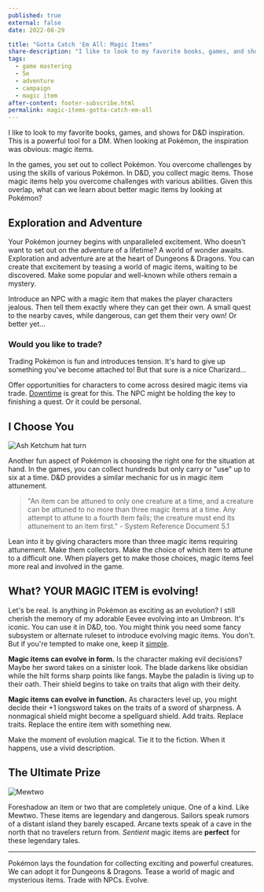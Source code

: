 ```yaml
---
published: true
external: false
date: 2022-08-29

title: "Gotta Catch 'Em All: Magic Items"
share-description: "I like to look to my favorite books, games, and shows to inspire my next creations in D&D. This is a powerful tool for a DM and an endless source of inspiration. When looking at Pokémon, the inspiration was obvious: magic items."
tags:
  - game mastering
  - 5e
  - adventure
  - campaign
  - magic item
after-content: footer-subscribe.html
permalink: magic-items-gotta-catch-em-all
---
```


I like to look to my favorite books, games, and shows for D&D inspiration. This is a powerful tool for a DM. When looking at Pokémon, the inspiration was obvious: magic items. 

In the games, you set out to collect Pokémon. You overcome challenges by using the skills of various Pokémon. In D&D, you collect magic items. Those magic items help you overcome challenges with various abilities. Given this overlap, what can we learn about better magic items by looking at Pokémon?

## Exploration and Adventure

Your Pokémon journey begins with unparalleled excitement. Who doesn't want to set out on the adventure of a lifetime? A world of wonder awaits. Exploration and adventure are at the heart of Dungeons & Dragons. You can create that excitement by teasing a world of magic items, waiting to be discovered. Make some popular and well-known while others remain a mystery.

Introduce an NPC with a magic item that makes the player characters jealous. Then tell them exactly where they can get their own. A small quest to the nearby caves, while dangerous, can get them their very own! Or better yet...

### Would you like to trade?

Trading Pokémon is fun and introduces tension. It's hard to give up something you've become attached to! But that sure is a nice Charizard...

Offer opportunities for characters to come across desired magic items via trade. [Downtime](/blog/2021-11-09-dungeons-dragons-downtime) is great for this. The NPC might be holding the key to finishing a quest. Or it could be personal.

## I Choose You

![Ash Ketchum hat turn](https://c.tenor.com/IN0t9Owlb3cAAAAC/assnaadam-bndyz.gif)

Another fun aspect of Pokémon is choosing the right one for the situation at hand. In the games, you can collect hundreds but only carry or "use" up to six at a time. D&D provides a similar mechanic for us in magic item attunement.

> "An item can be attuned to only one creature at a time, and a creature can be attuned to no more than three magic items at a time. Any attempt to attune to a fourth item fails; the creature must end its attunement to an item first." - System Reference Document 5.1

Lean into it by giving characters more than three magic items requiring attunement. Make them collectors. Make the choice of which item to attune to a difficult one. When players get to make those choices, magic items feel more real and involved in the game.

## What? YOUR MAGIC ITEM is evolving!

Let's be real. Is anything in Pokémon as exciting as an evolution? I still cherish the memory of my adorable Eevee evolving into an Umbreon. It's iconic. You can use it in D&D, too. You might think you need some fancy subsystem or alternate ruleset to introduce evolving magic items. You don't. But if you're tempted to make one, keep it [simple](/blog/2022-01-20-simple-5e-subsystems).

**Magic items can evolve in form.** Is the character making evil decisions? Maybe her sword takes on a sinister look. The blade darkens like obsidian while the hilt forms sharp points like fangs. Maybe the paladin is living up to their oath. Their shield begins to take on traits that align with their deity.

**Magic items can evolve in function.** As characters level up, you might decide their +1 longsword takes on the traits of a sword of sharpness. A nonmagical shield might become a spellguard shield. Add traits. Replace traits. Replace the entire item with something new. 

Make the moment of evolution magical. Tie it to the fiction. When it happens, use a vivid description. 

## The Ultimate Prize

![Mewtwo](/images/mewtwo.jpeg)

Foreshadow an item or two that are completely unique. One of a kind. Like Mewtwo. These items are legendary and dangerous. Sailors speak rumors of a distant island they barely escaped. Arcane texts speak of a cave in the north that no travelers return from. *Sentient* magic items are **perfect** for these legendary tales.

---

Pokémon lays the foundation for collecting exciting and powerful creatures. We can adopt it for Dungeons & Dragons. Tease a world of magic and mysterious items. Trade with NPCs. Evolve.